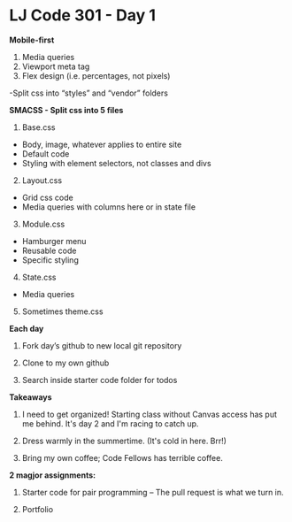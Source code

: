 # LJ Code 301 - Day 1

**Mobile-first**
1.	Media queries
2.	Viewport meta tag
3.	Flex design (i.e. percentages, not pixels)

-Split css into “styles” and “vendor” folders

**SMACSS - Split css into 5 files**

1)	Base.css
-	Body, image, whatever applies to entire site
-	Default code
-	Styling with element selectors, not classes and divs

2)	Layout.css
-	Grid css code
-	Media queries with  columns here or in state file

3)	Module.css
-	Hamburger menu
-	Reusable code
-	Specific styling

4)	State.css
-	Media queries

5)	Sometimes theme.css

**Each day**

1) Fork day’s github to new local git repository

2) Clone to my own github

3) Search inside starter code folder for todos

**Takeaways**

1) I need to get organized! Starting class without Canvas access has put me behind. It's day 2 and I'm racing to catch up.

2) Dress warmly in the summertime. (It's cold in here. Brr!)

3) Bring my own coffee; Code Fellows has terrible coffee.

**2 magjor assignments:**

1)	Starter code for pair programming – The pull request is what we turn in.

2)	Portfolio
